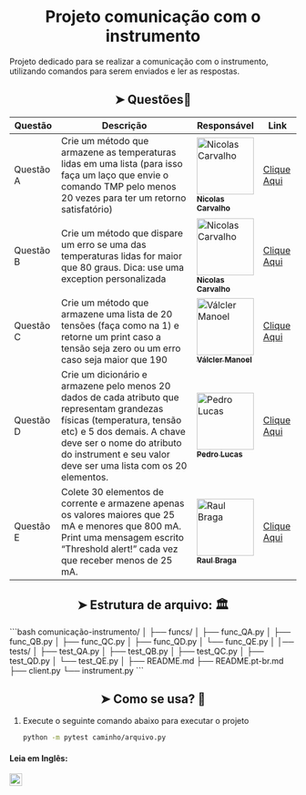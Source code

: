 <h1 align="center">Projeto comunicação com o instrumento</h1>

Projeto dedicado para se realizar a comunicação com o instrumento, utilizando comandos para serem enviados e ler as respostas.

<h2 align="center">➤ Questões📝</h2>

| Questão | Descrição | Responsável | Link |
| ------ | ------ | ------ | ------ |
| Questão A | Crie um método que armazene as temperaturas lidas em uma lista (para isso faça um laço que envie o comando TMP pelo menos 20 vezes para ter um retorno satisfatório) | <a href="https://github.com/nicolasscarvalho"><img src="https://avatars.githubusercontent.com/u/98130635?v=4" width="100px;" alt="Nicolas Carvalho"/><br /><sub><b>Nicolas Carvalho</b></sub></a><br /></td> | [Clique Aqui](funcs/func_QA.py)
| Questão B | Crie um método que dispare um erro se uma das temperaturas lidas for maior que 80 graus. Dica: use uma exception personalizada| <a href="https://github.com/nicolasscarvalho"><img src="https://avatars.githubusercontent.com/u/98130635?v=4" width="100px;" alt="Nicolas Carvalho"/><br /><sub><b>Nicolas Carvalho</b></sub></a><br /></td> | [Clique Aqui](funcs/func_QB.py)
| Questão C| Crie um método que armazene uma lista de 20 tensões  (faça como na 1) e retorne um print caso a tensão seja zero ou um erro caso seja maior que 190 | <a href="https://github.com/Valcler-Manoel"><img src="https://avatars.githubusercontent.com/u/91897674?v=4" width="100px;" alt="Válcler Manoel"/><br /><sub><b>Válcler Manoel</b></sub></a><br /></td> | [Clique Aqui](funcs/func_QC.py)
| Questão D | Crie um dicionário e armazene pelo menos 20 dados de cada atributo que representam grandezas físicas (temperatura, tensão etc) e 5 dos demais. A chave deve ser o nome do atributo do instrument e seu valor deve ser uma lista com os 20 elementos.  | <a href="https://github.com/PedroKeita"><img src="https://avatars.githubusercontent.com/u/82671771?v=4" width="100px;" alt="Pedro Lucas"/><br /><sub><b>Pedro Lucas</b></sub></a><br /></td> | [Clique Aqui](funcs/func_QD.py)
| Questão E | Colete 30 elementos de corrente e armazene apenas os valores maiores que 25 mA e menores que 800 mA. Print uma mensagem escrito “Threshold alert!” cada vez que receber menos de 25 mA. | <a href="https://github.com/Akkessatsu"><img src="https://avatars.githubusercontent.com/u/99400178?v=4" width="100px;" alt="Raul Braga"/><br /><sub><b>Raul Braga</b></sub></a><br /></td> | [Clique Aqui](funcs/func_QE.py)

<h2 align="center">➤ Estrutura de arquivo: 🏛</h2>
```bash
  comunicação-instrumento/
  │
  ├── funcs/
  │   ├── func_QA.py
  │   ├── func_QB.py
  │   ├── func_QC.py
  │   ├── func_QD.py
  │   └── func_QE.py
  │
  │── tests/
  │   ├── test_QA.py
  │   ├── test_QB.py
  │   ├── test_QC.py
  │   ├── test_QD.py
  │   └── test_QE.py
  │
  ├── README.md
  ├── README.pt-br.md
  ├── client.py
  └── instrument.py
```
<h2 align="center">➤ Como se usa? 🤔</h2>

1. Execute o seguinte comando abaixo para executar o projeto
   ```bash
   python -m pytest caminho/arquivo.py
   
#### Leia em Inglês:
<kbd>[<img title="Inglês" alt="Inglês" src="https://cdn.staticaly.com/gh/hjnilsson/country-flags/master/svg/us.svg" width="22">](README.md)</kbd>
